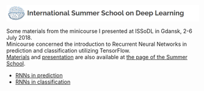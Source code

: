 <img src="logo.png"><br />

Some materials from the minicourse I presented at ISSoDL in Gdansk, 2-6 July 2018.<br />
Minicourse concerned the introduction to Recurrent Neural Networks in prediction and classification utilizing TensorFlow.<br />
[Materials](https://drive.google.com/file/d/1WX7YD2bgbddNb_WyKVKYLWg-RqUDTeBt/view?usp=sharing) and [presentation](https://drive.google.com/file/d/1GTLqeoUACym4eCsYxxxWadMd4gi3HTbW/view?usp=sharing) are also available at [the page of the Summer School](http://dl-lab.eu/schedule/).
<br />
* [RNNs in prediction](Part_I_RNNs_in_prediction.ipynb)
* [RNNs in classification](Part_II_RNNs_in_classification.ipynb)

